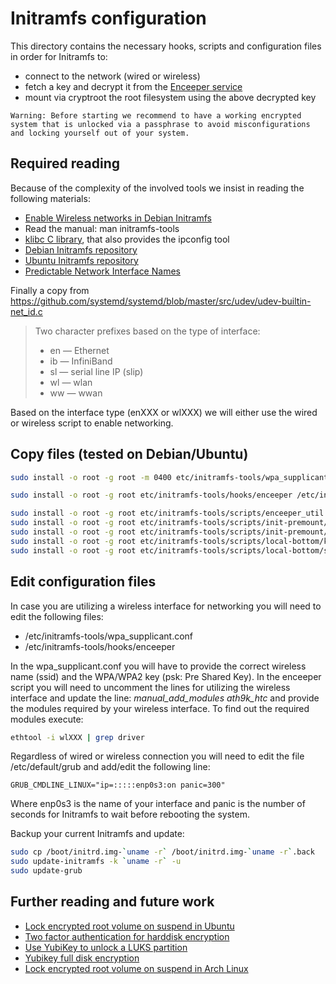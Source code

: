 # Initramfs configuration

This directory contains the necessary hooks, scripts and configuration files in order for Initramfs to:
- connect to the network (wired or wireless)
- fetch a key and decrypt it from the [Enceeper service](https://www.enceeper.com/)
- mount via cryptroot the root filesystem using the above decrypted key

```
Warning: Before starting we recommend to have a working encrypted system that is unlocked via a passphrase to avoid misconfigurations and locking yourself out of your system.
```

## Required reading

Because of the complexity of the involved tools we insist in reading the following materials:

- [Enable Wireless networks in Debian Initramfs](http://www.marcfargas.com/posts/enable-wireless-debian-initramfs/)
- Read the manual: man initramfs-tools
- [klibc C library](https://git.kernel.org/pub/scm/libs/klibc/klibc.git/), that also provides the ipconfig tool
- [Debian Initramfs repository](https://salsa.debian.org/kernel-team/initramfs-tools/)
- [Ubuntu Initramfs repository](https://git.launchpad.net/ubuntu/+source/initramfs-tools)
- [Predictable Network Interface Names](http://www.freedesktop.org/wiki/Software/systemd/PredictableNetworkInterfaceNames)

Finally a copy from https://github.com/systemd/systemd/blob/master/src/udev/udev-builtin-net_id.c

> Two character prefixes based on the type of interface:
> * en — Ethernet
> * ib — InfiniBand
> * sl — serial line IP (slip)
> * wl — wlan
> * ww — wwan

Based on the interface type (enXXX or wlXXX) we will either use the wired or wireless script to enable networking.

## Copy files (tested on Debian/Ubuntu)

```bash
sudo install -o root -g root -m 0400 etc/initramfs-tools/wpa_supplicant.conf /etc/initramfs-tools/wpa_supplicant.conf

sudo install -o root -g root etc/initramfs-tools/hooks/enceeper /etc/initramfs-tools/hooks/enceeper

sudo install -o root -g root etc/initramfs-tools/scripts/enceeper_util /etc/initramfs-tools/scripts/enceeper_util
sudo install -o root -g root etc/initramfs-tools/scripts/init-premount/wired_networking /etc/initramfs-tools/scripts/init-premount/wired_networking
sudo install -o root -g root etc/initramfs-tools/scripts/init-premount/wireless_networking /etc/initramfs-tools/scripts/init-premount/wireless_networking
sudo install -o root -g root etc/initramfs-tools/scripts/local-bottom/kill_wireless /etc/initramfs-tools/scripts/local-bottom/kill_wireless
sudo install -o root -g root etc/initramfs-tools/scripts/local-bottom/shred_cache /etc/initramfs-tools/scripts/local-bottom/shred_cache
```

## Edit configuration files

In case you are utilizing a wireless interface for networking you will need to edit the following files:

- /etc/initramfs-tools/wpa_supplicant.conf
- /etc/initramfs-tools/hooks/enceeper

In the wpa_supplicant.conf you will have to provide the correct wireless name (ssid) and the WPA/WPA2 key (psk: Pre Shared Key). In the enceeper script you will need to uncomment the lines for utilizing the wireless interface and update the line: *manual_add_modules ath9k_htc* and provide the modules required by your wireless interface. To find out the required modules execute:

```bash
ethtool -i wlXXX | grep driver
```

Regardless of wired or wireless connection you will need to edit the file /etc/default/grub and add/edit the following line:

```
GRUB_CMDLINE_LINUX="ip=:::::enp0s3:on panic=300"
```

Where enp0s3 is the name of your interface and panic is the number of seconds for Initramfs to wait before rebooting the system.

Backup your current Initramfs and update:

```bash
sudo cp /boot/initrd.img-`uname -r` /boot/initrd.img-`uname -r`.back
sudo update-initramfs -k `uname -r` -u
sudo update-grub
```

## Further reading and future work

- [Lock encrypted root volume on suspend in Ubuntu](https://github.com/zhongfu/ubuntu-luks-suspend)
- [Two factor authentication for harddisk encryption](https://github.com/cornelinux/yubikey-luks)
- [Use YubiKey to unlock a LUKS partition](https://github.com/agherzan/yubikey-full-disk-encryption)
- [Yubikey full disk encryption](https://github.com/tfheen/ykfde/)
- [Lock encrypted root volume on suspend in Arch Linux](https://github.com/vianney/arch-luks-suspend)
